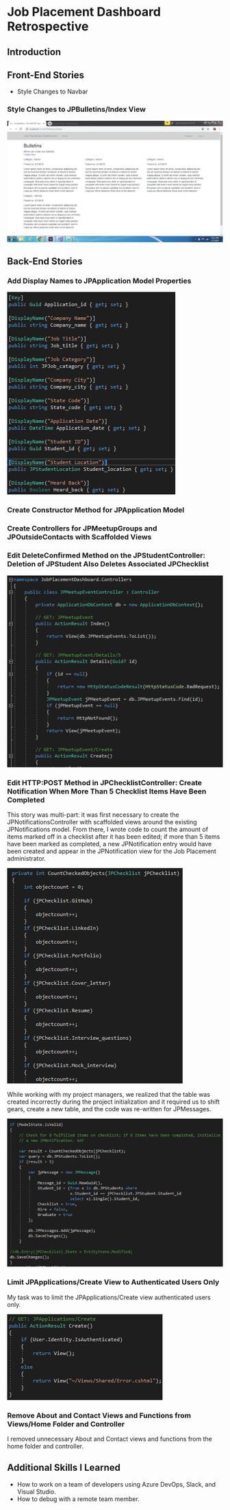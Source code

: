 # Job Placement Dashboard Retrospective
## Introduction
## Front-End Stories
* Style Changes to Navbar
### Style Changes to JPBulletins/Index View
![](3604.PNG)

## Back-End Stories
### Add Display Names to JPApplication Model Properties
![](3651.PNG)

### Create Constructor Method for JPApplication Model
### Create Controllers for JPMeetupGroups and JPOutsideContacts with Scaffolded Views
### Edit DeleteConfirmed Method on the JPStudentController: Deletion of JPStudent Also Deletes Associated JPChecklist

![](3562.PNG)

### Edit HTTP:POST Method in JPChecklistController: Create Notification When More Than 5 Checklist Items Have Been Completed
This story was multi-part: it was first necessary to create the JPNotificationsController with scaffolded views around the existing JPNotifications model. From there, I wrote code to count the amount of items marked off in a checklist after it has been edited; if more than 5 items have been marked as completed, a new JPNotification entry would have been created and appear in the JPNotification view for the Job Placement administrator. 

![](3564-2.PNG)

While working with my project managers, we realized that the table was created incorrectly during the project initialization and it required us to shift gears, create a new table, and the code was re-written for JPMessages.

![](3564.PNG)

### Limit JPApplications/Create View to Authenticated Users Only
My task was to limit the JPApplications/Create view authenticated users only.

![](3592.PNG)

### Remove About and Contact Views and Functions from Views/Home Folder and Controller
I removed unnecessary About and Contact views and functions from the home folder and controller.

## Additional Skills I Learned
* How to work on a team of developers using Azure DevOps, Slack, and Visual Studio.
* How to debug with a remote team member.
